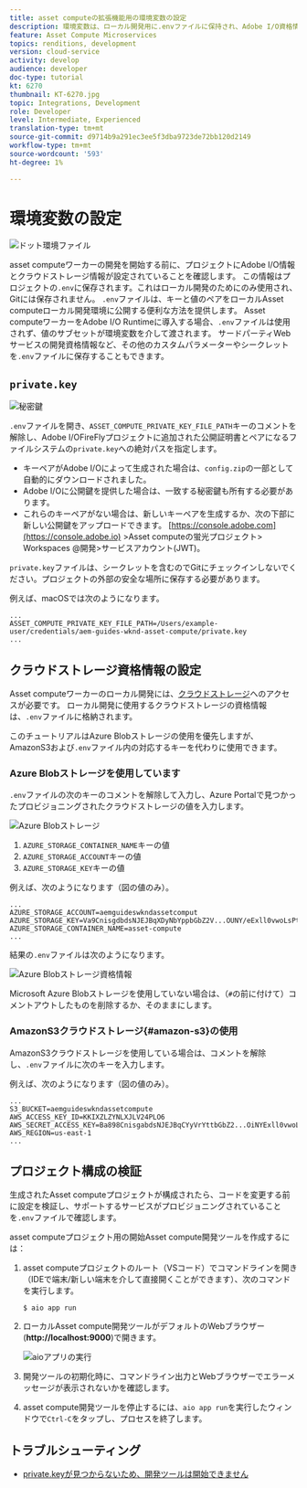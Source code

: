 ```yaml
---
title: asset computeの拡張機能用の環境変数の設定
description: 環境変数は、ローカル開発用に.envファイルに保持され、Adobe I/O資格情報とローカル開発に必要なクラウドストレージ資格情報を提供するために使用されます。
feature: Asset Compute Microservices
topics: renditions, development
version: cloud-service
activity: develop
audience: developer
doc-type: tutorial
kt: 6270
thumbnail: KT-6270.jpg
topic: Integrations, Development
role: Developer
level: Intermediate, Experienced
translation-type: tm+mt
source-git-commit: d9714b9a291ec3ee5f3dba9723de72bb120d2149
workflow-type: tm+mt
source-wordcount: '593'
ht-degree: 1%

---
```



#  環境変数の設定

![ドット環境ファイル](assets/environment-variables/dot-env-file.png)

asset computeワーカーの開発を開始する前に、プロジェクトにAdobe I/O情報とクラウドストレージ情報が設定されていることを確認します。 この情報はプロジェクトの`.env`に保存されます。これはローカル開発のためにのみ使用され、Gitには保存されません。 `.env`ファイルは、キーと値のペアをローカルAsset computeローカル開発環境に公開する便利な方法を提供します。 [](../deploy/runtime.md)Asset computeワーカーをAdobe I/O Runtimeに導入する場合、`.env`ファイルは使用されず、値のサブセットが環境変数を介して渡されます。 サードパーティWebサービスの開発資格情報など、その他のカスタムパラメーターやシークレットを`.env`ファイルに保存することもできます。

## `private.key`

![秘密鍵](assets/environment-variables/private-key.png)

`.env`ファイルを開き、`ASSET_COMPUTE_PRIVATE_KEY_FILE_PATH`キーのコメントを解除し、Adobe I/OFireFlyプロジェクトに追加された公開証明書とペアになるファイルシステムの`private.key`への絶対パスを指定します。

+ キーペアがAdobe I/Oによって生成された場合は、`config.zip`の一部として自動的にダウンロードされました。
+ Adobe I/Oに公開鍵を提供した場合は、一致する秘密鍵も所有する必要があります。
+ これらのキーペアがない場合は、新しいキーペアを生成するか、次の下部に新しい公開鍵をアップロードできます。
   [https://console.adobe.com](https://console.adobe.io) >Asset computeの蛍光プロジェクト> Workspaces @開発>サービスアカウント(JWT)。

`private.key`ファイルは、シークレットを含むのでGitにチェックインしないでください。プロジェクトの外部の安全な場所に保存する必要があります。

例えば、macOSでは次のようになります。

```
...
ASSET_COMPUTE_PRIVATE_KEY_FILE_PATH=/Users/example-user/credentials/aem-guides-wknd-asset-compute/private.key
...
```

## クラウドストレージ資格情報の設定

Asset computeワーカーのローカル開発には、[クラウドストレージ](../set-up/accounts-and-services.md#cloud-storage)へのアクセスが必要です。 ローカル開発に使用するクラウドストレージの資格情報は、`.env`ファイルに格納されます。

このチュートリアルはAzure Blobストレージの使用を優先しますが、AmazonS3および`.env`ファイル内の対応するキーを代わりに使用できます。

### Azure Blobストレージを使用しています

`.env`ファイルの次のキーのコメントを解除して入力し、Azure Portalで見つかったプロビジョニングされたクラウドストレージの値を入力します。

![Azure Blobストレージ](./assets/environment-variables/azure-portal-credentials.png)

1. `AZURE_STORAGE_CONTAINER_NAME`キーの値
1. `AZURE_STORAGE_ACCOUNT`キーの値
1. `AZURE_STORAGE_KEY`キーの値

例えば、次のようになります（図の値のみ）。

```
...
AZURE_STORAGE_ACCOUNT=aemguideswkndassetcomput
AZURE_STORAGE_KEY=Va9CnisgdbdsNJEJBqXDyNbYppbGbZ2V...OUNY/eExll0vwoLsPt/OvbM+B7pkUdpEe7zJhg==
AZURE_STORAGE_CONTAINER_NAME=asset-compute
...
```

結果の`.env`ファイルは次のようになります。

![Azure Blobストレージ資格情報](assets/environment-variables/cloud-storage-credentials.png)

Microsoft Azure Blobストレージを使用していない場合は、（`#`の前に付けて）コメントアウトしたものを削除するか、そのままにします。

### AmazonS3クラウドストレージ{#amazon-s3}の使用

AmazonS3クラウドストレージを使用している場合は、コメントを解除し、`.env`ファイルに次のキーを入力します。

例えば、次のようになります（図の値のみ）。

```
...
S3_BUCKET=aemguideswkndassetcompute
AWS_ACCESS_KEY_ID=KKIXZLZYNLXJLV24PLO6
AWS_SECRET_ACCESS_KEY=Ba898CnisgabdsNJEJBqCYyVrYttbGbZ2...OiNYExll0vwoLsPtOv
AWS_REGION=us-east-1
...
```

## プロジェクト構成の検証

生成されたAsset computeプロジェクトが構成されたら、コードを変更する前に設定を検証し、サポートするサービスがプロビジョニングされていることを`.env`ファイルで確認します。

asset computeプロジェクト用の開始Asset compute開発ツールを作成するには：

1. asset computeプロジェクトのルート（VSコード）でコマンドラインを開き（IDEで端末/新しい端末を介して直接開くことができます）、次のコマンドを実行します。

   ```
   $ aio app run
   ```

1. ローカルAsset compute開発ツールがデフォルトのWebブラウザー(__http://localhost:9000__)で開きます。

   ![aioアプリの実行](assets/environment-variables/aio-app-run.png)

1. 開発ツールの初期化時に、コマンドライン出力とWebブラウザーでエラーメッセージが表示されないかを確認します。
1. asset compute開発ツールを停止するには、`aio app run`を実行したウィンドウで`Ctrl-C`をタップし、プロセスを終了します。

## トラブルシューティング

+ [private.keyが見つからないため、開発ツールは開始できません](../troubleshooting.md#missing-private-key)

